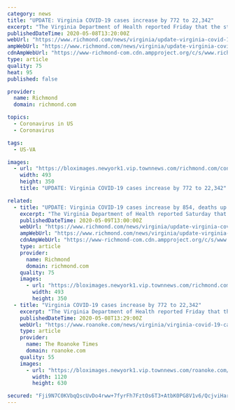```yaml
---
category: news
title: "UPDATE: Virginia COVID-19 cases increase by 772 to 22,342"
excerpt: "The Virginia Department of Health reported Friday that the state has 22,342 COVID-19 cases, an increase of 772 over the 21,570 reported Thursday."
publishedDateTime: 2020-05-08T13:20:00Z
webUrl: "https://www.richmond.com/news/virginia/update-virginia-covid-19-cases-increase-by-772-to-22-342/article_434516e1-9f6e-51f5-b30d-d328870cc8bc.html"
ampWebUrl: "https://www.richmond.com/news/virginia/update-virginia-covid-19-cases-increase-by-772-to-22-342/article_434516e1-9f6e-51f5-b30d-d328870cc8bc.amp.html"
cdnAmpWebUrl: "https://www-richmond-com.cdn.ampproject.org/c/s/www.richmond.com/news/virginia/update-virginia-covid-19-cases-increase-by-772-to-22-342/article_434516e1-9f6e-51f5-b30d-d328870cc8bc.amp.html"
type: article
quality: 75
heat: 95
published: false

provider:
  name: Richmond
  domain: richmond.com

topics:
  - Coronavirus in US
  - Coronavirus

tags:
  - US-VA

images:
  - url: "https://bloximages.newyork1.vip.townnews.com/richmond.com/content/tncms/assets/v3/editorial/e/ab/eaba36ee-997a-5b2a-871e-75f80584e8ab/5eb4c7ae6a850.image.jpg?crop=493%2C350%2C16%2C441"
    width: 493
    height: 350
    title: "UPDATE: Virginia COVID-19 cases increase by 772 to 22,342"

related:
  - title: "UPDATE: Virginia COVID-19 cases increase by 854, deaths up by 15"
    excerpt: "The Virginia Department of Health reported Saturday that the state has 23,196 COVID-19 cases, an increase of 854 over the 22,342 reported Friday."
    publishedDateTime: 2020-05-09T13:00:00Z
    webUrl: "https://www.richmond.com/news/virginia/update-virginia-covid-19-cases-increase-by-854-deaths-up-by-15/article_434516e1-9f6e-51f5-b30d-d328870cc8bc.html"
    ampWebUrl: "https://www.richmond.com/news/virginia/update-virginia-covid-19-cases-increase-by-854-deaths-up-by-15/article_434516e1-9f6e-51f5-b30d-d328870cc8bc.amp.html"
    cdnAmpWebUrl: "https://www-richmond-com.cdn.ampproject.org/c/s/www.richmond.com/news/virginia/update-virginia-covid-19-cases-increase-by-854-deaths-up-by-15/article_434516e1-9f6e-51f5-b30d-d328870cc8bc.amp.html"
    type: article
    provider:
      name: Richmond
      domain: richmond.com
    quality: 75
    images:
      - url: "https://bloximages.newyork1.vip.townnews.com/richmond.com/content/tncms/assets/v3/editorial/e/ab/eaba36ee-997a-5b2a-871e-75f80584e8ab/5eb4c7ae6a850.image.jpg?crop=493%2C350%2C16%2C441"
        width: 493
        height: 350
  - title: "Virginia COVID-19 cases increase by 772 to 22,342"
    excerpt: "The Virginia Department of Health reported Friday that the state has 22,342 COVID-19 cases, an increase of 772 over the 21,570 reported Thursday."
    publishedDateTime: 2020-05-08T13:29:00Z
    webUrl: "https://www.roanoke.com/news/virginia/virginia-covid-19-cases-increase-by-772-to-22-342/article_2ee50b46-e9de-5dd0-a561-957513181b1b.html"
    type: article
    provider:
      name: The Roanoke Times
      domain: roanoke.com
    quality: 55
    images:
      - url: "https://bloximages.newyork1.vip.townnews.com/roanoke.com/content/tncms/assets/v3/editorial/3/64/3647620f-690c-51eb-ab06-579d0a993a8c/5e73d28b15ff1.preview.jpg?resize=1120%2C630"
        width: 1120
        height: 630

secured: "Fji9N7C0KVbqQscUvDo4rww+7fyrFh7FztOs6T3+AtbK0PG8V1v6/QcjviHarl4FZalLtrQK9y04BtpAFzJh13G24ZtDm8wOwpn4QXd0C53eydeg0hHDIZj6AAQ0HHGFaJHxJ5m8CYpSBbdTOyZGeo+yocIZat67M/bDgFMwRy5efhnSWgwKYcoLBVjmIEjIyTkPFw17xW9vxw0h5bY0xjFj2HrHHovEMXEAh93tg+WyVnGphY89F2ryXzyBFz2z5ObC5ajV7f8YCvvBwpWguAQibOJEO9RQFORMwDEZNWVIPdy9O+rwLFkOQXbKYImHUvxVAzqsgm/s7wqoc/+4kBIpSSqVOa5LLMiFPB3EnKv6l2UCDtO22ve46p5JB8xSGw1Tbo0X51qds+cn3UseByMww/1B2Lv4HtrJ4oKeOoAgFe0PjZ9w2XF9ISLa9T5yEaSEDcnrO8NB5M7joGUUZUXlvU7XvfZxDCPDnIXJXyg=;hIy5GwQ9adPpdyoO+1EKDA=="
---
```


